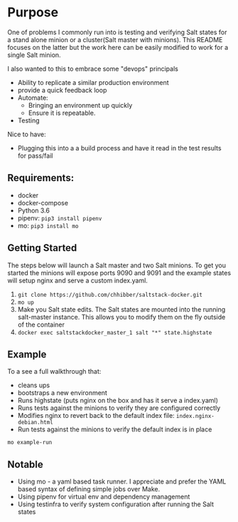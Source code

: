 # Purpose   
One of problems I commonly run into is testing and verifying Salt states
for a stand alone minion or a cluster(Salt master with minions). This 
README focuses on the latter but the work here can be easily modified to
work for a single Salt minion.

I also wanted to this to embrace some "devops" principals 

* Ability to replicate a similar production environment
* provide a quick feedback loop
* Automate:
   * Bringing an environment up quickly
   * Ensure it is repeatable. 
* Testing

Nice to have:
* Plugging this into a a build process and have it read in the test results for pass/fail


## Requirements:
* docker
* docker-compose
* Python 3.6
* pipenv: `pip3 install pipenv`
* mo: `pip3 install mo`    

## Getting Started 

The steps below will launch a Salt master and two Salt minions.  To get you started the minions will expose ports 9090 and 9091 and the example states will setup nginx and serve a custom index.yaml.

1. `git clone https://github.com/chhibber/saltstack-docker.git` 
2. `mo up`
3. Make you Salt state edits.  The Salt states are mounted into the running salt-master instance. This allows you to modify them on the fly outside of the container
4. `docker exec saltstackdocker_master_1 salt "*" state.highstate`   
 

## Example 

To a see a full walkthrough that:
 * cleans ups
 * bootstraps a new environment
 * Runs highstate (puts nginx on the box and has it serve a index.yaml)
 * Runs tests against the minions to verify they are configured correctly
 * Modifies nginx to revert back to the default index file: `index.nginx-debian.html`
 * Run tests against the minions to verify the default index is in place

```
mo example-run
```


## Notable

* Using mo - a yaml based task runner. I appreciate and prefer the YAML based syntax of defining simple jobs over Make.
* Using pipenv for virtual env and dependency management
* Using testinfra to verify system configuration after running the Salt states